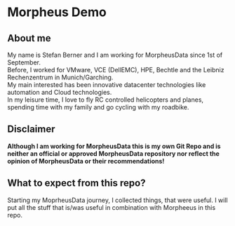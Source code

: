 # Morpheus Demo
<h2>About me</h2>
My name is Stefan Berner and I am working for MorpheusData since 1st of September. <br>
Before, I worked for VMware, VCE (DellEMC), HPE, Bechtle and the Leibniz Rechenzentrum in Munich/Garching. <br>
My main interested has been innovative datacenter technologies like automation and Cloud technologies. <br>
In my leisure time, I love to fly RC controlled helicopters and planes, spending time with my family and go cycling with my roadbike.
<h2>Disclaimer</h2>
<b>Although I am working for MorpheusData this is my own Git Repo and is neither an official or approved MorpheusData repository nor reflect the opinion of MorpheusData or their recommendations!</b>
<h2>What to expect from this repo?</h2>
Starting my MoprheusData journey, I collected things, that were useful. I will put all the stuff that is/was useful in combination with Morpheeus in this repo. 